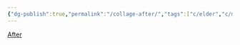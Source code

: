 ```yaml
---
{"dg-publish":true,"permalink":"/collage-after/","tags":["c/elder","c/man","c/age","c/purple","c/chair","c/candle","c/time","c/hourglass","c/paris-collage"],"created":"2024-01-01T17:00:04.408-05:00","updated":"2024-01-01T17:16:02.137-05:00"}
---
```



[After](https://www.instagram.com/p/B1VrwKkBMqu/)